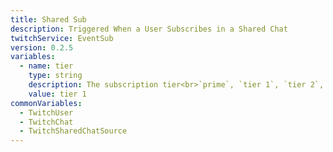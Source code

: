 ```yaml
---
title: Shared Sub
description: Triggered When a User Subscribes in a Shared Chat
twitchService: EventSub
version: 0.2.5
variables:
  - name: tier
    type: string
    description: The subscription tier<br>`prime`, `tier 1`, `tier 2`, `tier 3`
    value: tier 1
commonVariables:
  - TwitchUser
  - TwitchChat
  - TwitchSharedChatSource
---
```

